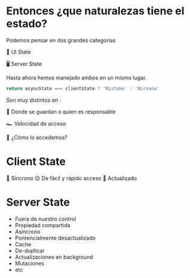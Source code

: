 


# Entonces ¿que naturalezas tiene el estado?

Podemos pensar en dos grandes categorías

💅 UI State

🖥 Server State


Hasta ahora hemos manejado ambos en un mismo lugar.


```js
return asyncState === clientState ? 'Mistake' : 'Nirvana'
```





















Son muy distintos en :

💾 Donde se guardan o quien es responsable

🏎 Velocidad de acceso

🔑 ¿Cómo lo accedemos?


# Client State

🎼 Síncrono
😌 De fácil y rápido acceso
📆 Actualizado


# Server State

- Fuera de nuestro control
- Propiedad compartida
- Asíncrono
- Pontencialmente desactualizado
- Cache
- De-duplicar
- Actualizaciones en background
- Mutaciones
- etc
